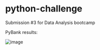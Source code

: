 # python-challenge
Submission #3 for Data Analysis bootcamp

PyBank results:

![image](https://github.com/mark-helotie/python-challenge/assets/43053988/327a3e72-4b01-4638-999e-1654a6e81ae3)


